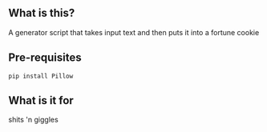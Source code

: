 ## What is this?
A generator script that takes input text and then puts it into a fortune cookie

## Pre-requisites
`pip install Pillow`

## What is it for
shits 'n giggles